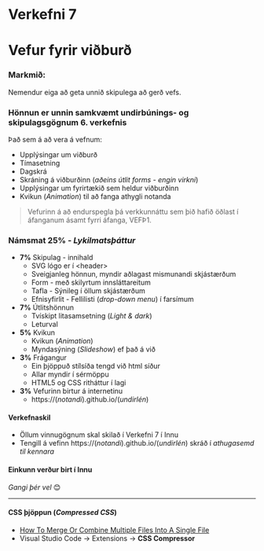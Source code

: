 # Verkefni 7 

# Vefur fyrir viðburð

### Markmið:
Nemendur eiga að geta unnið skipulega að gerð vefs.

### Hönnun er unnin samkvæmt undirbúnings- og skipulagsgögnum 6. verkefnis

Það sem á að vera á vefnum:

  * Upplýsingar um viðburð
  * Tímasetning
  * Dagskrá
  * Skráning á viðburðinn (_aðeins útlit forms - engin virkni_)
  * Upplýsingar um fyrirtækið sem heldur viðburðinn
  * Kvikun (_Animation_) til að fanga athygli notanda

> Vefurinn á að endurspegla þá verkkunnáttu sem þið hafið öðlast í áfanganum ásamt fyrri áfanga, VEFÞ1. 

### Námsmat 25% - _Lykilmatsþáttur_

-	**7%** Skipulag - innihald  
   	* SVG lógo er í &lt;header>
    * Sveigjanleg hönnun, myndir aðlagast mismunandi skjástærðum
    * Form - með skilyrtum innsláttareitum
    * Tafla - Sýnileg í öllum skjástærðum
    * Efnisyfirlit - Fellilisti (_drop-down menu_) í farsímum
-	**7%** Útlitshönnun  
    * Tvískipt litasamsetning (_Light & dark_) 
    * Leturval
- **5%** Kvikun  
    * Kvikun (_Animation_) 
    * Myndasýning (_Slideshow_) ef það á við
- **3%** Frágangur 
    * Ein þjöppuð stílsíða tengd við html síður
    * Allar myndir í sérmöppu 
    * HTML5 og CSS ritháttur í lagi
- **3%** Vefurinn birtur á internetinu 
    * https://(_notandi_).github.io/(_undirlén_)

#### Verkefnaskil

- Öllum vinnugögnum skal skilað í Verkefni 7 í Innu 
- Tengill á vefinn https://(_notandi_).github.io/(_undirlén_) skráð í _athugasemd til kennara_

#### Einkunn verður birt í Innu

_Gangi þér vel_ 😊

---

#### CSS þjöppun (_Compressed CSS_)

* [How To Merge Or Combine Multiple Files Into A Single File](https://www.youtube.com/watch?v=2VrfUyyqdEc)
* Visual Studio Code -> Extensions -> **CSS Compressor**


